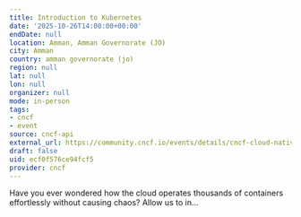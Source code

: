 ```yaml
---
title: Introduction to Kubernetes
date: '2025-10-26T14:00:00+00:00'
endDate: null
location: Amman, Amman Governorate (JO)
city: Amman
country: amman governorate (jo)
region: null
lat: null
lon: null
organizer: null
mode: in-person
tags:
- cncf
- event
source: cncf-api
external_url: https://community.cncf.io/events/details/cncf-cloud-native-jordan-presents-introduction-to-kubernetes/
draft: false
uid: ecf0f576ce94fcf5
provider: cncf
---
```

Have you ever wondered how the cloud operates thousands of containers effortlessly without causing chaos? Allow us to in...
